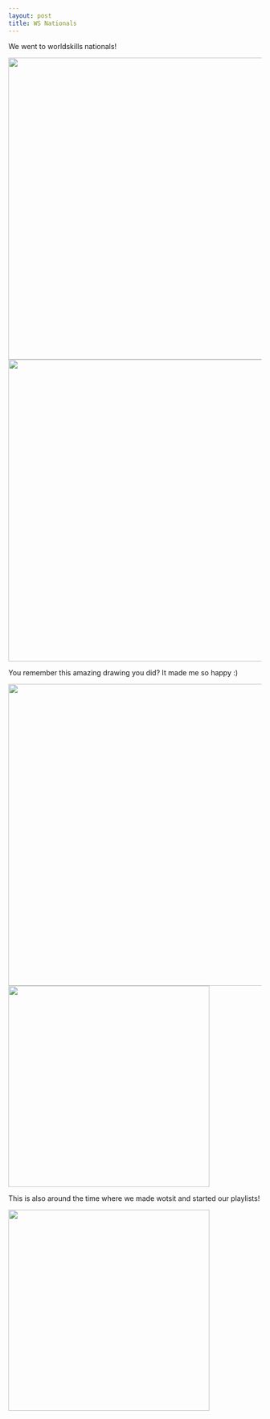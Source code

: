```yaml
---
layout: post
title: WS Nationals
---
```


We went to worldskills nationals!

<img src="{{ site.baseurl }}/img/XQHU7329.JPG" style="width: 600px; height: auto;">

<img src="{{ site.baseurl }}/img/BHLA9732.PNG" style="width: 600px; height: auto;">

You remember this amazing drawing you did? It made me so happy :)

<img src="{{ site.baseurl }}/img/YasiNationals.png" style="width: 600px; height: auto;">

<img src="{{ site.baseurl }}/img/wotsit.jpg" style="width: auto; height: 400px;">

This is also around the time where we made wotsit and started our playlists!

<img src="{{ site.baseurl }}/img/IMG_9165.JPG" style="width: auto; height: 400px;">